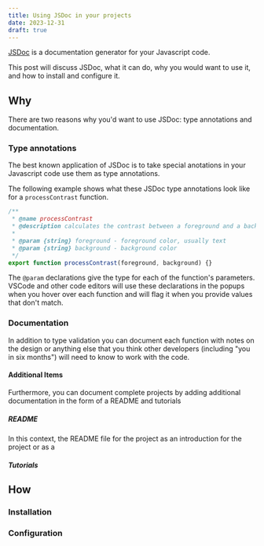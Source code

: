 ```yaml
---
title: Using JSDoc in your projects
date: 2023-12-31
draft: true
---
```


[JSDoc](https://jsdoc.app/) is a documentation generator for your Javascript code.

This post will discuss JSDoc, what it can do, why you would want to use it, and how to install and configure it.

## Why

There are two reasons why you'd want to use JSDoc: type annotations and documentation.

### Type annotations

The best known application of JSDoc is to take special anotations in your Javascript code use them as type annotations.

The following example shows what these JSDoc type annotations look like for a `processContrast` function.

```js
/**
 * @name processContrast
 * @description calculates the contrast between a foreground and a background color using different measurement tools
 *
 * @param {string} foreground - foreground color, usually text
 * @param {string} background - background color
 */
export function processContrast(foreground, background) {}
```

The `@param` declarations give the type for each of the function's parameters. VSCode and other code editors will use these declarations in the popups when you hover over each function and will flag it when you provide values that don't match.

### Documentation

In addition to type validation you can document each function with notes on the design or anything else that you think other developers (including "you in six months") will need to know to work with the code.

#### Additional Items

Furthermore, you can document complete projects by adding additional documentation in the form of a README and tutorials

##### README

In this context, the README file for the project as an introduction for the project or as a

##### Tutorials

## How

### Installation

### Configuration

